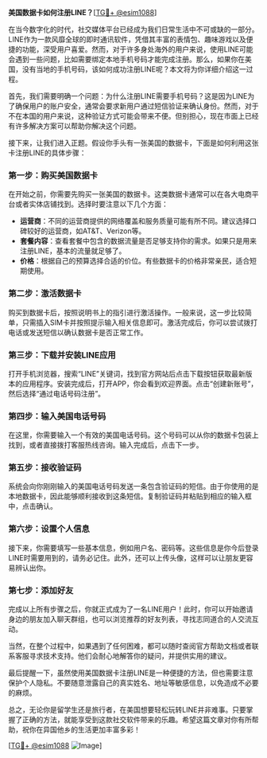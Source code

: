 **美国数据卡如何注册LINE？**[[TG💪+ @esim1088](https://t.me/s/esim1088)]

在当今数字化的时代，社交媒体平台已经成为我们日常生活中不可或缺的一部分。LINE作为一款风靡全球的即时通讯软件，凭借其丰富的表情包、趣味游戏以及便捷的功能，深受用户喜爱。然而，对于许多身处海外的用户来说，使用LINE可能会遇到一些问题，比如需要绑定本地手机号码才能完成注册。那么，如果你在美国，没有当地的手机号码，该如何成功注册LINE呢？本文将为你详细介绍这一过程。

首先，我们需要明确一个问题：为什么注册LINE需要手机号码？这是因为LINE为了确保用户的账户安全，通常会要求新用户通过短信验证来确认身份。然而，对于不在本国的用户来说，这种验证方式可能会带来不便。但别担心，现在市面上已经有许多解决方案可以帮助你解决这个问题。

接下来，让我们进入正题。假设你手头有一张美国的数据卡，下面是如何利用这张卡注册LINE的具体步骤：

### 第一步：购买美国数据卡

在开始之前，你需要先购买一张美国的数据卡。这类数据卡通常可以在各大电商平台或者实体店铺找到。选择时要注意以下几个方面：
- **运营商**：不同的运营商提供的网络覆盖和服务质量可能有所不同。建议选择口碑较好的运营商，如AT&T、Verizon等。
- **套餐内容**：查看套餐中包含的数据流量是否足够支持你的需求。如果只是用来注册LINE，基本的流量就足够了。
- **价格**：根据自己的预算选择合适的价位。有些数据卡的价格非常亲民，适合短期使用。

### 第二步：激活数据卡

购买到数据卡后，按照说明书上的指引进行激活操作。一般来说，这一步比较简单，只需插入SIM卡并按照提示输入相关信息即可。激活完成后，你可以尝试拨打电话或发送短信以确认数据卡是否正常工作。

### 第三步：下载并安装LINE应用

打开手机浏览器，搜索“LINE”关键词，找到官方网站后点击下载按钮获取最新版本的应用程序。安装完成后，打开APP，你会看到欢迎界面。点击“创建新账号”，然后选择“通过电话号码注册”。

### 第四步：输入美国电话号码

在这里，你需要输入一个有效的美国电话号码。这个号码可以从你的数据卡包装上找到，或者直接拨打客服热线咨询。输入完成后，点击下一步。

### 第五步：接收验证码

系统会向你刚刚输入的美国电话号码发送一条包含验证码的短信。由于你使用的是本地数据卡，因此能够顺利接收到这条短信。复制验证码并粘贴到相应的输入框中，点击确认。

### 第六步：设置个人信息

接下来，你需要填写一些基本信息，例如用户名、密码等。这些信息是你今后登录LINE时需要用到的，请务必记住。此外，还可以上传头像，这样可以让朋友更容易辨认出你。

### 第七步：添加好友

完成以上所有步骤之后，你就正式成为了一名LINE用户！此时，你可以开始邀请身边的朋友加入聊天群组，也可以浏览推荐的好友列表，寻找志同道合的人交流互动。

当然，在整个过程中，如果遇到了任何困难，都可以随时查阅官方帮助文档或者联系客服寻求技术支持。他们会耐心地解答你的疑问，并提供实用的建议。

最后提醒一下，虽然使用美国数据卡注册LINE是一种便捷的方法，但也需要注意保护个人隐私。不要随意泄露自己的真实姓名、地址等敏感信息，以免造成不必要的麻烦。

总之，无论你是留学生还是旅行者，在美国想要轻松玩转LINE并非难事。只要掌握了正确的方法，就能享受到这款社交软件带来的乐趣。希望这篇文章对你有所帮助，祝你在异国他乡的生活更加丰富多彩！

[[TG💪+ @esim1088](https://t.me/s/esim1088) ![Image](https://i.postimg.cc/4NQfJmqS/Snipaste-2025-05-13-00-14-12.png)]